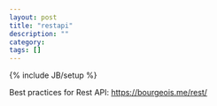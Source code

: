 ```yaml
---
layout: post
title: "restapi"
description: ""
category: 
tags: []
---
```

{% include JB/setup %}

Best practices for Rest API:
https://bourgeois.me/rest/



